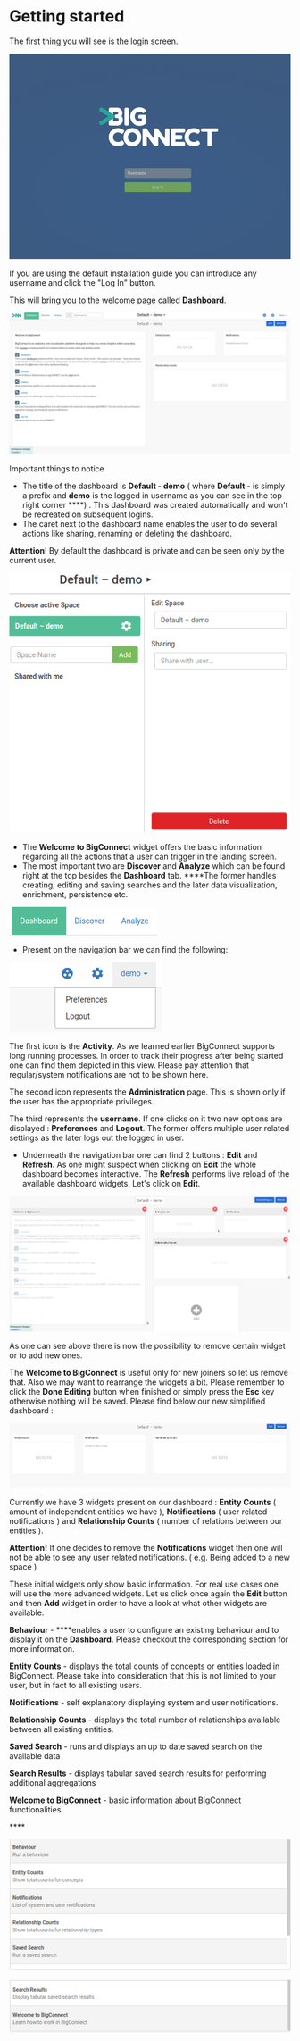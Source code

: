 # Getting started

The first thing you will see is the login screen.

![Login](../../.gitbook/assets/image%20%2839%29.png)

If you are using the default installation guide you can introduce any username and click the "Log In" button.

This will bring you to the welcome page called **Dashboard**.

![](../../.gitbook/assets/image%20%281%29.png)

Important things to notice 

* The title of the dashboard is **Default - demo** \( where **Default -** is simply a prefix and **demo** is the logged in username as you can see in the top right corner ****\) . This dashboard was created automatically and won't be recreated on subsequent logins.
* The caret next to the dashboard name enables the user to do several actions like sharing, renaming or deleting the dashboard. 

**Attention**! By default the dashboard is private and can be seen only by the current user.

![](../../.gitbook/assets/image%20%2833%29.png)

* The **Welcome to BigConnect** widget offers the basic information regarding all the actions that a user can trigger in the landing screen. 
* The most important two are **Discover** and **Analyze** which can be found right at the top besides the **Dashboard** tab. ****The former handles creating, editing and saving searches and the later data visualization, enrichment, persistence etc.

![](../../.gitbook/assets/image%20%2844%29.png)

* Present on the navigation bar we can find the following:

![](../../.gitbook/assets/image%20%2817%29.png)

The first icon is the **Activity**. As we learned earlier BigConnect supports long running processes. In order to track their progress after being started one can find them depicted in this view. Please pay attention that regular/system notifications are not to be shown here.

The second icon represents the **Administration** page. This is shown only if the user has the appropriate privileges. 

The third represents the **username**. If one clicks on it two new options are displayed : **Preferences** and **Logout**. The former offers multiple user related settings as the later logs out the logged in user.

* Underneath the navigation bar one can find 2 buttons : **Edit** and **Refresh**. As one might suspect when clicking on **Edit** the whole dashboard becomes interactive. The **Refresh** performs live reload of the available dashboard widgets. Let's click on **Edit**.

![](../../.gitbook/assets/image%20%282%29.png)

As one can see above there is now the possibility to remove certain widget or to add new ones.

The **Welcome to BigConnect** is useful only for new joiners so let us remove that. Also we may want to rearrange the widgets a bit. Please remember to click the **Done Editing** button when finished or simply press the **Esc** key otherwise nothing will be saved. Please find below our new simplified dashboard : 

![](../../.gitbook/assets/image%20%2810%29.png)

Currently we have 3 widgets present on our dashboard : **Entity Counts** \( amount of independent entities we have \), **Notifications** \( user related notifications \) and **Relationship Counts** \( number of relations between our entities \).

**Attention!** If one decides to remove the **Notifications** widget then one will not be able to see any user related notifications. \( e.g. Being added to a new space \)

These initial widgets only show basic information. For real use cases one will use the more advanced widgets. Let us click once again the **Edit** button and then **Add** widget in order to have a look at what other widgets are available.

**Behaviour** - ****enables a user to configure an existing behaviour and to display it on the **Dashboard**. Please checkout the corresponding section for more information.

**Entity Counts** - displays the total counts of concepts or entities loaded in BigConnect. Please take into consideration that this is not limited to your user, but in fact to all existing users.

**Notifications** - self explanatory displaying system and user notifications.

**Relationship Counts** - displays the total number of relationships available between all existing entities.

**Saved Search** - runs and displays an up to date saved search on the available data

**Search Results** - displays tabular saved search results for performing additional aggregations

**Welcome to BigConnect** - basic information about BigConnect functionalities

\*\*\*\*

![](../../.gitbook/assets/image%20%2816%29.png)

![](../../.gitbook/assets/image%20%286%29.png)



